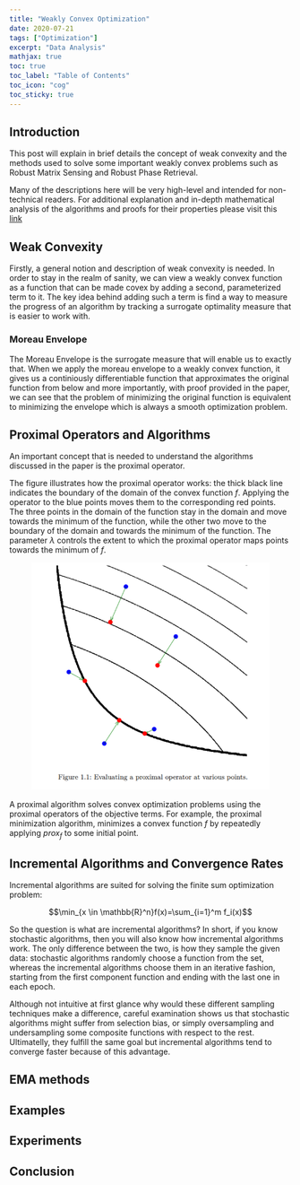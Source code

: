 ```yaml
---
title: "Weakly Convex Optimization"
date: 2020-07-21
tags: ["Optimization"]
excerpt: "Data Analysis"
mathjax: true
toc: true
toc_label: "Table of Contents"
toc_icon: "cog"
toc_sticky: true
---
```


## Introduction
This post will explain in brief details the concept of weak convexity and the methods used to solve some important weakly convex problems such as Robust Matrix Sensing and Robust Phase Retrieval.

Many of the descriptions here will be very high-level and intended for non-technical readers. For additional explanation and in-depth mathematical analysis of the algorithms and proofs for their properties please visit this [link](https://github.com/krzhalovski/Weakly-Convex-Optimization/blob/main/Weak_Convexity.pdf)

## Weak Convexity
Firstly, a general notion and description of weak convexity is needed. In order to stay in the realm of sanity, we can view a weakly convex function as a function that can be made covex by adding a second, parameterized term to it. The key idea behind adding such a term is find a way to measure the progress of an algorithm by tracking a surrogate optimality measure that is easier to work with.

### Moreau Envelope
The Moreau Envelope is the surrogate measure that will enable us to exactly that. When we apply the moreau envelope to a weakly convex function, it gives us a continiously differentiable function that approximates the original function from below and more importantly, with proof provided in the paper, we can see that the problem of minimizing the original function is equivalent to minimizing the envelope which is always a smooth optimization problem. 

## Proximal Operators and Algorithms
An important concept that is needed to understand the algorithms discussed in the paper is the proximal operator.

The figure illustrates how the proximal operator works: the thick black line indicates the boundary of the domain of the convex function $f$. Applying the operator to the blue points moves them to the corresponding red points. The three points in the domain of the function stay in the domain and move towards the minimum of the function, while the other two move to the boundary of the domain and towards the minimum of the function. The parameter $\lambda$ controls the extent to which the proximal operator maps points towards the minimum of $f$.

<figure class="centerImage">
    <a href="/images/Weak_Convexity/Proximal.PNG"><img src="/images/Weak_Convexity/Proximal.PNG"></a>
</figure>

A proximal algorithm solves convex optimization problems using the proximal operators of the objective terms. For example, the proximal minimization algorithm, minimizes a convex function $f$ by repeatedly applying $prox_f$
to some initial point.

## Incremental Algorithms and Convergence Rates
Incremental algorithms are suited for solving the finite sum optimization problem:

$$\min_{x \in \mathbb{R}^n}f(x)=\sum_{i=1}^m f_i(x)$$

So the question is what are incremental algorithms? In short, if you know stochastic algorithms, then you will also know how incremental algorithms work. The only difference between the two, is how they sample the given data: stochastic algorithms randomly choose a function from the set, whereas the incremental algorithms choose them in an iterative fashion, starting from the first component function and ending with the last one in each epoch.

Although not intuitive at first glance why would these different sampling techniques make a difference, careful examination shows us that stochastic algorithms might suffer from selection bias, or simply oversampling and undersampling some composite functions with respect to the rest. Ultimatelly, they fulfill the same goal but incremental algorithms tend to converge faster because of this advantage.

## EMA methods

## Examples

## Experiments

## Conclusion
